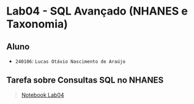 # Lab04 - SQL Avançado (NHANES e Taxonomia)

## Aluno
* `240106`: `Lucas Otávio Nascimento de Araújo`

## Tarefa sobre Consultas SQL no NHANES

> [Notebook Lab04](notebook/lab04-sql-advanced.ipynb)